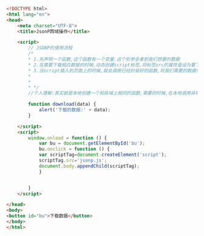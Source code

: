 
<BlogInfo id="522" title="137.JSONP跨域操作" author="白日梦想猿" pv=0 read_times=0 pre_cost_time=0分43秒 category="js学习" tag_list="['js学习']" create_time="2021.01.31 15:14:21" update_time="2021.01.31 15:31:05" />

```html
<!DOCTYPE html>
<html lang="en">
<head>
    <meta charset="UTF-8">
    <title>JsonP跨域操作</title>

    <script>
        // JSONP的使用流程
        /*
        * 1.先声明一个函数,这个函数有一个变量,这个形参会拿到我们想要的数据
        * 2.在需要下载相应数据的时候,动态创建script标签,将标签src的属性值设为要下载的数据的链接
        * 3.当script插入到页面上的时候,就会调用已经封装好的函数,将我们需要的数据传过来
        *
        *
        * */
        //个人理解:其实就是本地创建一个和异域上相同的函数,需要的时候,在本地调用异域上的那个函数即可

        function download(data) {
            alert('下载的数据:' + data);
        }

    </script>
    <script>
        window.onload = function () {
            var bu = document.getElementById('bu');
            bu.onclick = function () {
            var scriptTag=document.createElement('script');
            scriptTag.src='jsonp.js';
            document.body.appendChild(scriptTag);
            }


        }
    </script>

</head>
<body>
<button id="bu">下载数据</button>
</body>
</html>
```
